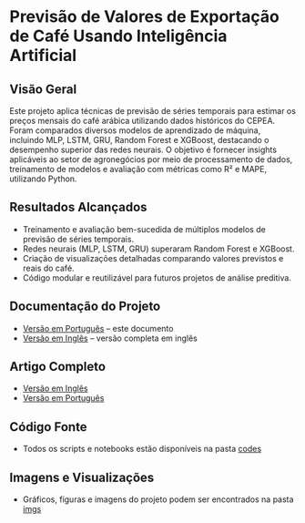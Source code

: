 # Previsão de Valores de Exportação de Café Usando Inteligência Artificial

## Visão Geral
Este projeto aplica técnicas de previsão de séries temporais para estimar os preços mensais do café arábica utilizando dados históricos do CEPEA. Foram comparados diversos modelos de aprendizado de máquina, incluindo MLP, LSTM, GRU, Random Forest e XGBoost, destacando o desempenho superior das redes neurais. O objetivo é fornecer insights aplicáveis ao setor de agronegócios por meio de processamento de dados, treinamento de modelos e avaliação com métricas como R² e MAPE, utilizando Python.

## Resultados Alcançados
- Treinamento e avaliação bem-sucedida de múltiplos modelos de previsão de séries temporais.  
- Redes neurais (MLP, LSTM, GRU) superaram Random Forest e XGBoost.  
- Criação de visualizações detalhadas comparando valores previstos e reais do café.  
- Código modular e reutilizável para futuros projetos de análise preditiva.

## Documentação do Projeto
- [Versão em Português](README_PT.md) – este documento  
- [Versão em Inglês](README.md) – versão completa em inglês

## Artigo Completo
- [Versão em Inglês](https://github.com/Benfluc/Projects/blob/main/project1/Article%20EN.pdf)
- [Versão em Português](https://github.com/Benfluc/Projects/blob/main/project1/Artigo_PT.pdf)
  
## Código Fonte
- Todos os scripts e notebooks estão disponíveis na pasta [codes](https://github.com/Benfluc/Projects/tree/main/project1/codes)  

## Imagens e Visualizações
- Gráficos, figuras e imagens do projeto podem ser encontrados na pasta [imgs](https://github.com/Benfluc/Projects/tree/main/project1/imgs)
